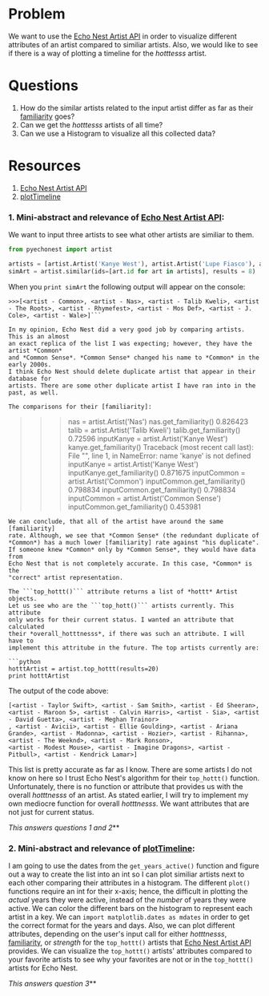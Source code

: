 # Problem
We want to use the [Echo Nest Artist API] in order to visualize different
attributes of an artist compared to similiar artists. Also, we would like
to see if there is a way of plotting a timeline for the *hotttesss* artist.

# Questions
1. How do the similar artists related to the input artist differ
   as far as their [familiarity] goes?
2. Can we get the *hotttesss* artists of all time?
3. Can we use a Histogram to visualize all this collected data?

# Resources
1. [Echo Nest Artist API]
2. [plotTimeline]

### 1. Mini-abstract and relevance of [Echo Nest Artist API]:
We want to input three artists to see what other artists are similiar
to them.

```python
from pyechonest import artist

artists = [artist.Artist('Kanye West'), artist.Artist('Lupe Fiasco'), artist.Artist('Common Sense')]
simArt = artist.similar(ids=[art.id for art in artists], results = 8) 
```
When you ```print simArt``` the following output will appear on the console:

```
>>>[<artist - Common>, <artist - Nas>, <artist - Talib Kweli>, <artist - The Roots>, <artist - Rhymefest>, <artist - Mos Def>, <artist - J. Cole>, <artist - Wale>]```

In my opinion, Echo Nest did a very good job by comparing artists. This is an almost
an exact replica of the list I was expecting; however, they have the artist *Common*
and *Common Sense*. *Common Sense* changed his name to *Common* in the early 2000s.
I think Echo Nest should delete duplicate artist that appear in their database for
artists. There are some other duplicate artist I have ran into in the past, as well.

The comparisons for their [familiarity]:
```
>>> nas = artist.Artist('Nas')
>>> nas.get_familiarity()
0.826423
>>> talib = artist.Artist('Talib Kweli')
>>> talib.get_familiarity()
0.72596
>>> inputKanye = artist.Artist('Kanye West')
>>> kanye.get_familiarity()
Traceback (most recent call last):
  File "<stdin>", line 1, in <module>
NameError: name 'kanye' is not defined
>>> inputKanye = artist.Artist('Kanye West')
>>> inputKanye.get_familiarity()
0.871675
>>> inputCommon = artist.Artist('Common')
>>> inputCommon.get_familiarity()
0.798834
>>> inputCommon.get_familiarity()
0.798834
>>> inputCommon = artist.Artist('Common Sense')
>>> inputCommon.get_familiarity()
0.453981
```
We can conclude, that all of the artist have around the same [familiarity]
rate. Although, we see that *Common Sense* (the redundant duplicate of 
*Common*) has a much lower [familiarity] rate against "his duplicate".
If someone knew *Common* only by *Common Sense*, they would have data from
Echo Nest that is not completely accurate. In this case, *Common* is the 
"correct" artist representation.

The ```top_hottt()``` attribute returns a list of *hottt* Artist objects.
Let us see who are the ```top_hott()``` artists currently. This attribute
only works for their current status. I wanted an attribute that calculated
their *overall_hotttnesss*, if there was such an attribute. I will have to
implement this attritube in the future. The top artists currently are:

```python
hotttArtist = artist.top_hottt(results=20)
print hotttArtist
```
The output of the code above:
```
[<artist - Taylor Swift>, <artist - Sam Smith>, <artist - Ed Sheeran>, <artist - Maroon 5>, <artist - Calvin Harris>, <artist - Sia>, <artist - David Guetta>, <artist - Meghan Trainor>
, <artist - Avicii>, <artist - Ellie Goulding>, <artist - Ariana Grande>, <artist - Madonna>, <artist - Hozier>, <artist - Rihanna>, <artist - The Weeknd>, <artist - Mark Ronson>,
<artist - Modest Mouse>, <artist - Imagine Dragons>, <artist - Pitbull>, <artist - Kendrick Lamar>]
```
This list is pretty accurate as far as I know. There are some artists I do
not know on here so I trust Echo Nest's algorithm for their ```top_hottt()```
function. Unfortunately, there is no function or attribute that provides us
with the overall *hotttnesss* of an artist. As stated earlier, I will try
to implement my own mediocre function for overall *hotttnesss*. We want
attributes that are not just for current status.

*This answers questions 1 and 2***

### 2. Mini-abstract and relevance of [plotTimeline]:
I am going to use the dates from the ```get_years_active()``` function and
figure out a way to create the list into an int so I can plot similiar artists
next to each other comparing their attributes in a histogram. The different 
 ```plot()``` functions require an int for their x-axis; hence, the difficult
in plotting the *actual* years they were active, instead of the *number* of 
years they were active. We can color the different bars on the histogram to 
represent each artist in a key. We can ```import matplotlib.dates as mdates``` 
in order to get the correct format for the years and days. Also, we can plot 
different attributes, depending on the user's input call for either *hotttnesss*, 
[familiarity], or *strength* for the ```top_hottt()``` artists that [Echo Nest Artist API]
provides. We can visualize the ```top_hottt()``` artists' attributes compared 
to your favorite artists to see why your favorites are not or in the ```top_hottt()``` 
artists for Echo Nest.

*This answers question 3***

[familiarity]: http://developer.echonest.com/forums/thread/839
[Echo Nest Artist API]: https://github.com/echonest/pyechonest/blob/master/pyechonest/artist.py 
[plotTimeline]: http://blog.mafr.de/2012/03/11/time-series-data-with-matplotlib/
[familiarity.py]: https://github.com/JoePaxton/familiarity/blob/master/familiarity.py
